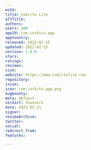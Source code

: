 ```yaml
---
wsId: 
title: Cobirto Lite
altTitle: 
authors: 
users: 100
appId: com.corbito.app
appCountry: 
released: 2022-02-15
updated: 2022-02-15
version: 1.0.0
stars: 
ratings: 
reviews: 
size: 
website: https://www.cobirtolite.com
repository: 
issue: 
icon: com.corbito.app.png
bugbounty: 
meta: defunct
verdict: fewusers
date: 2023-03-21
signer: 
reviewArchive: 
twitter: 
social: 
redirect_from: 
features: 

---
```


